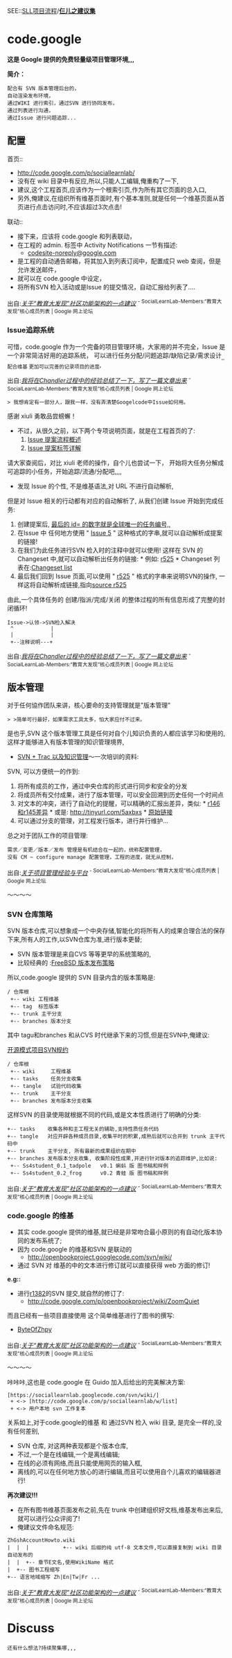 

SEE::[SLL项目流程](SllProjectFlows.md)/**[仨儿之建议集](SllPrjZQ.md)**
# code.google #
**这是 Google 提供的免费轻量级项目管理环境,,,**

**简介：**
```
配合有 SVN 版本管理后台的，
自动渲染发布环境，
通过WIKI 进行索引，通过SVN 进行协同发布，
通过列表进行沟通，
通过Issue 进行问题追踪...
```

## 配置 ##

首页::
  * http://code.google.com/p/sociallearnlab/
  * 没有在 wiki 目录中有反应,所以,只能人工编辑,俺重构了一下,
  * 建议,这个工程首页,应该作为一个根索引页,作为所有其它页面的总入口,
  * 另外,俺建议,在组织所有维基页面时,有个基本准则,就是任何一个维基页面从首页进行点击访问时,不应该超过3次点击!

联动::
  * 接下来，应该将 code.google 和列表联动，
  * 在工程的 admin. 标签中 Activity Notifications 一节有描述:
    * codesite-noreply@google.com
  * 是工程的自动通告邮箱，将其加入到列表订阅中，配置成只 web 查阅，但是允许发送邮件，
  * 就可以在 code.google 中设定，
  * 将所有SVN 检入活动或是Issue 的提交情况，自动汇报给列表了....

出自:_[关于“教育大发现”社区功能架构的一点建议](https://groups.google.com/group/sociallearnlab-members/browse_thread/thread/f077f2c27486beb2/6b631001b5344f64?lnk=gst&q=%E6%B2%A1%E6%9C%89%E5%9C%A8+wiki+%E7%9B%AE%E5%BD%95%E4%B8%AD%E6%9C%89%E5%8F%8D%E5%BA%94%2C%E6%89%80%E4%BB%A5%2C%E5%8F%AA%E8%83%BD%E4%BA%BA%E5%B7%A5%E7%BC%96%E8%BE%91%2C%E4%BF%BA%E9%87%8D%E6%9E%84%E4%BA%86%E4%B8%80%E4%B8%8B#6b631001b5344f64)_ <sup>- SocialLearnLab-Members:“教育大发现”核心成员列表 | Google 网上论坛</sup>
### Issue追踪系统 ###

可惜，code.google 作为一个完备的项目管理环境，大家用的并不完全，Issue 是一个非常简洁好用的追踪系统，
可以进行任务分配/问题追踪/缺陷记录/需求设计<sub>,, 配合维基 更加可以完善的记录项目的进度</sub>,

出自:_[我将在Chandler过程中的经验总结了一下，写了一篇文章出来](https://groups.google.com/group/sociallearnlab-members/browse_thread/thread/1a55e1d7dcadba8b#)_ <sup>- SocialLearnLab-Members:“教育大发现”核心成员列表 | Google 网上论坛</sup>


`> 我想肯定有一部分人，跟我一样，没有弄清楚Googelcode中Issue如何用。`

感谢 xiuli 勇敢品尝螃蠏！
  * 不过，从很久之前，以下两个专项说明页面，就是在工程首页的了:
    1. [Issue 提案流程概述](http://code.google.com/p/sociallearnlab/wiki/IssueFlow)
    1. [Issue 提案标签详解](http://code.google.com/p/sociallearnlab/wiki/IssueTags)

请大家查阅后，对比 xiuli 老师的操作，自个儿也尝试一下，
开始将大任务分解成可追踪的小任务，开始追踪/流通/分配吧,,,,
  * 发现 Issue 的个性, 不是维基语法,对 URL 不进行自动解析,

但是对 Issue 相关的行动都有对应的自动解析了, 从我们创建 Issue 开始到完成任务:
  1. 创建提案后, [最后的 id= 的数字就是全球唯一的任务编号,,](http://code.google.com/p/sociallearnlab/issues/detail?id=5)
  1. 在Issue 中 任何地方使用 " [Issue 5](https://code.google.com/p/sociallearnlab/issues/detail?id=5) " 这种格式的字串,就可以自动解析成提案的链接!
  1. 在我们为此任务进行SVN 检入时的注释中就可以使用! 这样在 SVN 的Changeset 中,就可以自动解析出任务的链接:
    * 例如: [r525](http://code.google.com/p/sociallearnlab/source/detail?r=525)
    * Changeset 列表在:[Changeset list](http://code.google.com/p/sociallearnlab/source/list)
  1. 最后我们回到 Issue 页面,可以使用 " [r525](https://code.google.com/p/sociallearnlab/source/detail?r=525) " 格式的字串来说明SVN的操作, 一样这将自动解析成链接,指向[source r525](http://code.google.com/p/sociallearnlab/source/detail?r=525)

由此,一个具体任务的 创建/指派/完成/关闭 的整体过程的所有信息形成了完整的封闭循环!
```
Issue->认领->SVN检入解决
 ^            |
 |            |
 +--注释说明---+
```

出自:_[我将在Chandler过程中的经验总结了一下，写了一篇文章出来](https://groups.google.com/group/sociallearnlab-members/browse_thread/thread/7a714474b8bbb02e/c25a353750bc0497?lnk=gst&q=%E6%84%9F%E8%B0%A2+xiuli+%E5%8B%87%E6%95%A2%E5%93%81%E5%B0%9D%E8%9E%83%E8%A0%8F%EF%BC%81#c25a353750bc0497)_ <sup>- SocialLearnLab-Members:“教育大发现”核心成员列表 | Google 网上论坛</sup>


## 版本管理 ##

对于任何協作团队来讲，核心要命的支持管理就是"版本管理"

`> >简单可行最好，如果需求工具太多，怕大家应付不过来。`

是也乎,SVN 这个版本管理工具是任何对自个儿知识负责的人都应该学习和使用的,
这样才能够进入有版本管理的知识管理境界,
  * [SVN + Trac 以及知识管理](http://www.zoomquiet.org/share/s5/0707-SVNnTrac/)～一次培训的资料:

SVN, 可以方便统一的作到:
  1. 将所有成员的工作，通过中央仓库的形式进行同步和安全的分发
  1. 将成员所有交付成果，进行了版本管理，可以安全回溯到历史任何一个时间点
  1. 对文本的冲突，进行了自动化的提醒，可以精确的汇报出差异，类似:
    * [r146和r145差异](http://wiki.woodpecker.org.cn/moin/TrustedGroup?action=diff&rev2=146&rev1=145)
    * 或是: http://tinyurl.com/5axbxs
    * [原始链接](http://trac.edgewall.org/changeset?new=7440%40trunk%2Ftrac%2Fwiki%2Fdefault-pages%2FTracModPython&old=7422%40trunk%2Ftrac%2Fwiki%2Fdefault-pages%2FTracModPython)
  1. 可以通过分支的管理，对工程发行版本，进行并行维护...

总之对于团队工作的项目管理:
```
需求／变更／版本／发布 管理是有机结合在一起的，统称配置管理，
没有 CM ~ configure manage 配置管理，工程的进度，就无从控制，
```

出自:_[关于项目管理经验与平台](https://groups.google.com/group/sociallearnlab-members/browse_thread/thread/a7be4c641236762e/3901e9fbc0f45cca?lnk=gst&q=%E6%B2%A1%E6%9C%89+CM+~+configure+manage+%E9%85%8D%E7%BD%AE%E7%AE%A1%E7%90%86%EF%BC%8C%E5%B7%A5%E7%A8%8B%E7%9A%84%E8%BF%9B%E5%BA%A6%EF%BC%8C%E5%B0%B1%E6%97%A0%E4%BB%8E%E6%8E%A7%E5%88%B6%EF%BC%8C#3901e9fbc0f45cca)_ <sup>- SocialLearnLab-Members:“教育大发现”核心成员列表 | Google 网上论坛</sup>

～～～～

### SVN 仓库策略 ###
SVN 版本仓库,可以想象成一个中央存储,智能化的将所有人的成果合理合法的保存下来,所有人的工作,以SVN仓库为准,进行版本更替;
  * SVN 版本管理是来自CVS 等等更早的系统策略的,
  * 比较经典的 :[FreeBSD 版本发布策略](http://www.freebsd.org/doc/en_US.ISO8859-1/articles/releng/release-proc.html)

所以,code.google 提供的 SVN 目录内含的版本策略是:
```
/ 仓库根
 +-- wiki 工程维基
 +-- tag  标签版本
 +-- trunk 主干分支
 +-- branches 版本分支
```
其中 tagu和branches 和从CVS 时代继承下来的习惯,但是在SVN中,俺建议:

[开源模式项目SVN规约](http://wiki.woodpecker.org.cn/moin/OssSvnRule)
```
/ 仓库根
 +-- wiki     工程维基
 +-- tasks    任务分支收集
 +-- tangle   试验代码收集
 +-- trunk    主干分支
 +-- branches 发布版本分支收集
```
这样SVN 的目录使用就根据不同的代码,或是文本性质进行了明确的分类:
```
+-- tasks    收集各种和主工程无关的辅助,支持性质任务代码
+-- tangle   对应开辟各种成员目录,收集平时的积累,成熟后就可以合并到 trunk 主干代码中
+-- trunk    主干分支, 所有最新的成果组织在期中
+-- branches 发布版本分支收集, 收集阶段性成果,并进行针对版本的追踪维护,比如说:
 +-- Ss4student_0.1_tadpole   v0.1 蝌蚪 版 图书稿和样例
 +-- Ss4student_0.2_frog      v0.2 青蛙 版 图书稿和样例
```

出自:_[关于“教育大发现”社区功能架构的一点建议](https://groups.google.com/group/sociallearnlab-members/browse_thread/thread/f077f2c27486beb2/759eda8141b0e376?lnk=gst&q=%E6%89%80%E4%BB%A5%2Ccode.google+%E6%8F%90%E4%BE%9B%E7%9A%84+SVN+%E7%9B%AE%E5%BD%95%E5%86%85%E5%90%AB%E7%9A%84%E7%89%88%E6%9C%AC%E7%AD%96%E7%95%A5%E6%98%AF%3A#759eda8141b0e376)_ <sup>- SocialLearnLab-Members:“教育大发现”核心成员列表 | Google 网上论坛</sup>

### code.google 的维基 ###

  * 其实 code.google 提供的维基,就已经是非常吻合最小原则的有自动化版本协同的发布系统了;
  * 因为 code.google 的维基和SVN 是联动的
    * http://openbookproject.googlecode.com/svn/wiki/
  * 通过 SVN 对 维基的中的文本进行修订就可以直接获得 web 方面的修订!

**e.g::**
  * 进行[r1382](http://code.google.com/p/openbookproject/source/detail?r=1382)的SVN 提交,就自然的修订了:
    * http://code.google.com/p/openbookproject/wiki/ZoomQuiet

而且已经有一些项目直接使用 这个简单维基进行了图书的撰写:
  * [ByteOfZhpy](http://code.google.com/p/zhpy/wiki/ByteOfZhpy)

出自:_[关于“教育大发现”社区功能架构的一点建议](https://groups.google.com/group/sociallearnlab-members/browse_thread/thread/f077f2c27486beb2/759eda8141b0e376?lnk=gst&q=%E5%B0%B1%E5%B7%B2%E7%BB%8F%E6%98%AF%E9%9D%9E%E5%B8%B8%E5%90%BB%E5%90%88%E6%9C%80%E5%B0%8F%E5%8E%9F%E5%88%99%E7%9A%84%E6%9C%89%E8%87%AA%E5%8A%A8%E5%8C%96%E7%89%88%E6%9C%AC%E5%8D%8F%E5%90%8C%E7%9A%84%E5%8F%91%E5%B8%83%E7%B3%BB%E7%BB%9F%E4%BA%86#759eda8141b0e376)_ <sup>- SocialLearnLab-Members:“教育大发现”核心成员列表 | Google 网上论坛</sup>

～～～～

咔咔咔,这也是 code.google 在 Guido 加入后给出的完美解决方案:
```
[https://sociallearnlab.googlecode.com/svn/wiki/]
 + <-> [http://code.google.com/p/sociallearnlab/w/list]
 + <-> 用户本地 svn 工作复本
```
关系如上,对于code.google的维基 和 通过SVN 检入 wiki 目录, 是完全一样的,没有任何差别,
  * SVN 仓库, 对这两种表现都是个版本仓库,
  * 不过,一个是在线编辑,一个是离线编辑;
  * 在线的必须有网络,而且只能使用网页的输入框,
  * 离线的,可以在任何地方放心的进行编辑,而且可以使用自个儿喜欢的编辑器进行!

**再次建议!!!**
  * 在所有图书维基页面发布之前,先在 trunk 中创建组织好文档,维基发布出来后,就可以进行公众评阅了!
  * 俺建议文件命名规范:
```
ZhGshAccountHowto.wiki
|  |  |           +-- wiki 后缀的纯 utf-8 文本文件,可以直接复制到 wiki 目录自动发布的
|  |  +-- 章节E文名,使用WikiName 格式
|  +-- 图书工程缩写
+-- 语言地域缩写 Zh|En|Tw|Fr ...
```

出自:_[关于“教育大发现”社区功能架构的一点建议](https://groups.google.com/group/sociallearnlab-members/browse_thread/thread/f077f2c27486beb2/c2fe9328e1a998e9?lnk=gst&q=%E5%92%94%E5%92%94%E5%92%94%2C%E8%BF%99%E4%B9%9F%E6%98%AF+code.google+%E5%9C%A8+Guido+%E5%8A%A0%E5%85%A5%E5%90%8E%E7%BB%99%E5%87%BA%E7%9A%84%E5%AE%8C%E7%BE%8E%E8%A7%A3%E5%86%B3%E6%96%B9%E6%A1%88%3A#c2fe9328e1a998e9)_ <sup>- SocialLearnLab-Members:“教育大发现”核心成员列表 | Google 网上论坛</sup>

# Discuss #
`还有什么想法?持续聚集哪,,,`
